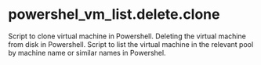 # powershel_vm_list.delete.clone
Script to clone virtual machine in Powershell. Deleting the virtual machine from disk in Powershell. Script to list the virtual machine in the relevant pool by machine name or similar names in Powershel.
